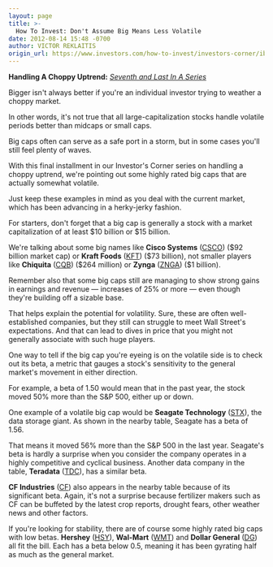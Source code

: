 ```yaml
---
layout: page
title: >-
  How To Invest: Don't Assume Big Means Less Volatile
date: 2012-08-14 15:48 -0700
author: VICTOR REKLAITIS
origin_url: https://www.investors.com/how-to-invest/investors-corner/ibd-investors-corner-handling-choppy-uptrend/
---
```


**Handling A Choppy Uptrend:** _[Seventh and Last In A Series](http://news.investors.com/specialreport/621258/201208071356/handling-a-choppy-uptrend.aspx)_

Bigger isn't always better if you're an individual investor trying to weather a choppy market.

In other words, it's not true that all large-capitalization stocks handle volatile periods better than midcaps or small caps.

Big caps often can serve as a safe port in a storm, but in some cases you'll still feel plenty of waves.

With this final installment in our Investor's Corner series on handling a choppy uptrend, we're pointing out some highly rated big caps that are actually somewhat volatile.

Just keep these examples in mind as you deal with the current market, which has been advancing in a herky-jerky fashion.

For starters, don't forget that a big cap is generally a stock with a market capitalization of at least \$10 billion or \$15 billion.

We're talking about some big names like **Cisco Systems** ([CSCO](https://research.investors.com/quote.aspx?symbol=CSCO)) (\$92 billion market cap) or **Kraft Foods** ([KFT](https://research.investors.com/quote.aspx?symbol=KFT)) (\$73 billion), not smaller players like **Chiquita** ([CQB](https://research.investors.com/quote.aspx?symbol=CQB)) (\$264 million) or **Zynga** ([ZNGA](https://research.investors.com/quote.aspx?symbol=ZNGA)) (\$1 billion).

Remember also that some big caps still are managing to show strong gains in earnings and revenue — increases of 25% or more — even though they're building off a sizable base.

That helps explain the potential for volatility. Sure, these are often well-established companies, but they still can struggle to meet Wall Street's expectations. And that can lead to dives in price that you might not generally associate with such huge players.

One way to tell if the big cap you're eyeing is on the volatile side is to check out its beta, a metric that gauges a stock's sensitivity to the general market's movement in either direction.

For example, a beta of 1.50 would mean that in the past year, the stock moved 50% more than the S&P 500, either up or down.

One example of a volatile big cap would be **Seagate Technology** ([STX](https://research.investors.com/quote.aspx?symbol=STX)), the data storage giant. As shown in the nearby table, Seagate has a beta of 1.56.

That means it moved 56% more than the S&P 500 in the last year. Seagate's beta is hardly a surprise when you consider the company operates in a highly competitive and cyclical business. Another data company in the table, **Teradata** ([TDC](https://research.investors.com/quote.aspx?symbol=TDC)), has a similar beta.

**CF Industries** ([CF](https://research.investors.com/quote.aspx?symbol=CF)) also appears in the nearby table because of its significant beta. Again, it's not a surprise because fertilizer makers such as CF can be buffeted by the latest crop reports, drought fears, other weather news and other factors.

If you're looking for stability, there are of course some highly rated big caps with low betas. **Hershey** ([HSY](https://research.investors.com/quote.aspx?symbol=HSY)), **Wal-Mart** ([WMT](https://research.investors.com/quote.aspx?symbol=WMT)) and **Dollar General** ([DG](https://research.investors.com/quote.aspx?symbol=DG)) all fit the bill. Each has a beta below 0.5, meaning it has been gyrating half as much as the general market.
